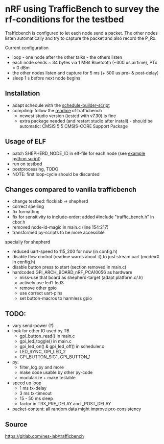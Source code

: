 # nRF using TrafficBench to survey the rf-conditions for the testbed

Trafficbench is configured to let each node send a packet. The other nodes listen automatically and try to capture the packet and also record the P_Rx.

Current configuration

- loop - one node after the other talks - the others listen
- each node sends ~ 34 bytes via 1 MBit Bluetooth (~300 us airtime), PTx = 0 dBm
- the other nodes listen and capture for 5 ms (+ 500 us pre- & post-delay)
- sleep 1 s before next node begins

## Installation

- adapt schedule with the [schedule-builder-script](./schedule_builder/build.py)
- compiling: follow the [readme](./trafficbench/README.md) of trafficbench
  - newest studio version (tested with v7.30) is fine
  - extra package needed (and restart studio after install) - should be automatic: CMSIS 5 5 CMSIS-CORE Support Package

## Usage of ELF

- patch SHEPHERD_NODE_ID in elf-file for each node (see [example python script](./_build/update_and_patch.py))
- run on testbed
- postprocessing, TODO
- NOTE: first loop-cycle should be discarded

## Changes compared to vanilla trafficbench

- change testbed: flocklab -> shepherd
- correct spelling
- fix formatting
- fix for sensitivity to include-order: added #include "traffic_bench.h" in cbor.h
- removed node-id-magic in main.c (line 154:217)
- transformed py-scripts to be more accessible

specially for shepherd

- reduced uart-speed to 115_200 for now (in config.h)
- disable flow control (readme warns about it) to just stream uart (mode=0 in config.h)
- disable button press to start (section removed in main.c)
- hardcoded GPI_ARCH_BOARD_nRF_PCA10056 as hardware
  - miss-use that board as shepherd-target (adapt platform.c/.h)
  - actively use led1-led3
  - remove other gpio
  - use correct uart-pins
  - set button-macros to harmless gpio

## TODO:

- vary send-power (?)
- look for other IO used by TB
  - gpi_button_read() in main.c
  - gpi_led_toggle() in main.c
  - gpi_led_on() & gpi_led_off() in scheduler.c
  - LED_SYNC, GPI_LED_2
  - GPI_BUTTON_SIG1, GPI_BUTTON_1
- py:
  - filter_log.py and more
  - make code usable by other py-code
  - modularize + make testable
- speed up loop
  - 1 ms tx-delay
  - 3 ms tx-timeout
  - 15 - 50 ms sleep
  - factor in TRX_PRE_DELAY and _POST_DELAY
- packet-content: all random data might improve prx-consistency

## Source

https://gitlab.com/nes-lab/trafficbench
